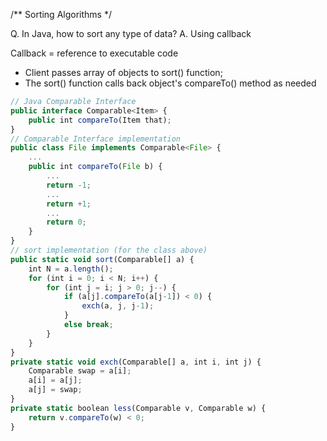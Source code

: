 /**
	Sorting Algorithms
*/

Q. In Java, how to sort any type of data? 
A. Using callback

Callback = reference to executable code 
* Client passes array of objects to sort() function;
* The sort() function calls back object's compareTo() method as needed

```javascript
// Java Comparable Interface
public interface Comparable<Item> {
	public int compareTo(Item that);
}
// Comparable Interface implementation 
public class File implements Comparable<File> {
	...
	public int compareTo(File b) {
		...
		return -1;
		...
		return +1;
		...
		return 0;
	}
}
// sort implementation (for the class above)
public static void sort(Comparable[] a) {
	int N = a.length();
	for (int i = 0; i < N; i++) {
		for (int j = i; j > 0; j--) {
			if (a[j].compareTo(a[j-1]) < 0) {
				exch(a, j, j-1);
			}
			else break;
		}
	}
}
private static void exch(Comparable[] a, int i, int j) {
	Comparable swap = a[i];
	a[i] = a[j];
	a[j] = swap;
}
private static boolean less(Comparable v, Comparable w) {
	return v.compareTo(w) < 0;
}

```
